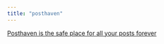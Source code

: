```yaml
---
title: "posthaven"
---
```


[Posthaven is the safe place for all your posts forever](https://posthaven.com/)

